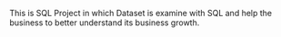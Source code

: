 This is SQL Project in which Dataset is examine with SQL and help the business to better understand its business growth.
